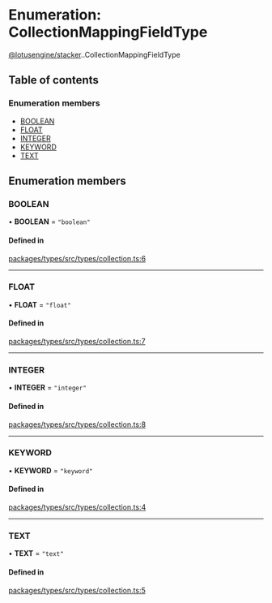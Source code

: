 # Enumeration: CollectionMappingFieldType

[@lotusengine/stacker](../wiki/@lotusengine.stacker).[<internal>](../wiki/@lotusengine.stacker.%3Cinternal%3E).CollectionMappingFieldType

## Table of contents

### Enumeration members

- [BOOLEAN](../wiki/@lotusengine.stacker.%3Cinternal%3E.CollectionMappingFieldType#boolean)
- [FLOAT](../wiki/@lotusengine.stacker.%3Cinternal%3E.CollectionMappingFieldType#float)
- [INTEGER](../wiki/@lotusengine.stacker.%3Cinternal%3E.CollectionMappingFieldType#integer)
- [KEYWORD](../wiki/@lotusengine.stacker.%3Cinternal%3E.CollectionMappingFieldType#keyword)
- [TEXT](../wiki/@lotusengine.stacker.%3Cinternal%3E.CollectionMappingFieldType#text)

## Enumeration members

### BOOLEAN

• **BOOLEAN** = `"boolean"`

#### Defined in

[packages/types/src/types/collection.ts:6](https://github.com/lotusengine/sdk/blob/fdb90a3/packages/types/src/types/collection.ts#L6)

___

### FLOAT

• **FLOAT** = `"float"`

#### Defined in

[packages/types/src/types/collection.ts:7](https://github.com/lotusengine/sdk/blob/fdb90a3/packages/types/src/types/collection.ts#L7)

___

### INTEGER

• **INTEGER** = `"integer"`

#### Defined in

[packages/types/src/types/collection.ts:8](https://github.com/lotusengine/sdk/blob/fdb90a3/packages/types/src/types/collection.ts#L8)

___

### KEYWORD

• **KEYWORD** = `"keyword"`

#### Defined in

[packages/types/src/types/collection.ts:4](https://github.com/lotusengine/sdk/blob/fdb90a3/packages/types/src/types/collection.ts#L4)

___

### TEXT

• **TEXT** = `"text"`

#### Defined in

[packages/types/src/types/collection.ts:5](https://github.com/lotusengine/sdk/blob/fdb90a3/packages/types/src/types/collection.ts#L5)
